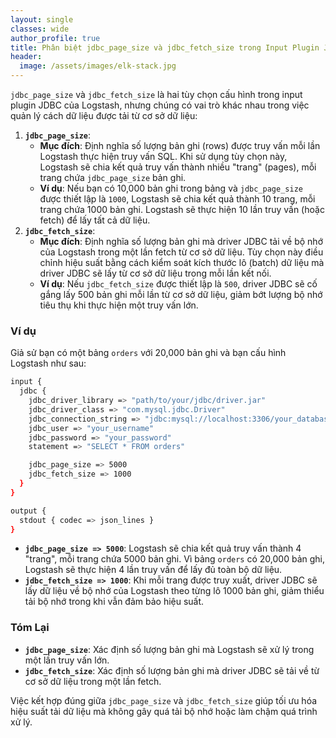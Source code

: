 ```yaml
---
layout: single
classes: wide
author_profile: true
title: Phân biệt jdbc_page_size và jdbc_fetch_size trong Input Plugin JDBC của Logstash
header:
  image: /assets/images/elk-stack.jpg
---
```


`jdbc_page_size` và `jdbc_fetch_size` là hai tùy chọn cấu hình trong input plugin JDBC của Logstash, nhưng chúng có vai trò khác nhau trong việc quản lý cách dữ liệu được tải từ cơ sở dữ liệu:

1. **`jdbc_page_size`**:
   - **Mục đích**: Định nghĩa số lượng bản ghi (rows) được truy vấn mỗi lần Logstash thực hiện truy vấn SQL. Khi sử dụng tùy chọn này, Logstash sẽ chia kết quả truy vấn thành nhiều "trang" (pages), mỗi trang chứa `jdbc_page_size` bản ghi.
   - **Ví dụ**: Nếu bạn có 10,000 bản ghi trong bảng và `jdbc_page_size` được thiết lập là `1000`, Logstash sẽ chia kết quả thành 10 trang, mỗi trang chứa 1000 bản ghi. Logstash sẽ thực hiện 10 lần truy vấn (hoặc fetch) để lấy tất cả dữ liệu.
2. **`jdbc_fetch_size`**:
   - **Mục đích**: Định nghĩa số lượng bản ghi mà driver JDBC tải về bộ nhớ của Logstash trong một lần fetch từ cơ sở dữ liệu. Tùy chọn này điều chỉnh hiệu suất bằng cách kiểm soát kích thước lô (batch) dữ liệu mà driver JDBC sẽ lấy từ cơ sở dữ liệu trong mỗi lần kết nối.
   - **Ví dụ**: Nếu `jdbc_fetch_size` được thiết lập là `500`, driver JDBC sẽ cố gắng lấy 500 bản ghi mỗi lần từ cơ sở dữ liệu, giảm bớt lượng bộ nhớ tiêu thụ khi thực hiện một truy vấn lớn.

### Ví dụ

Giả sử bạn có một bảng `orders` với 20,000 bản ghi và bạn cấu hình Logstash như sau:

```bash
input {
  jdbc {
    jdbc_driver_library => "path/to/your/jdbc/driver.jar"
    jdbc_driver_class => "com.mysql.jdbc.Driver"
    jdbc_connection_string => "jdbc:mysql://localhost:3306/your_database"
    jdbc_user => "your_username"
    jdbc_password => "your_password"
    statement => "SELECT * FROM orders"

    jdbc_page_size => 5000
    jdbc_fetch_size => 1000
  }
}

output {
  stdout { codec => json_lines }
}
```

- **`jdbc_page_size => 5000`**: Logstash sẽ chia kết quả truy vấn thành 4 "trang", mỗi trang chứa 5000 bản ghi. Vì bảng `orders` có 20,000 bản ghi, Logstash sẽ thực hiện 4 lần truy vấn để lấy đủ toàn bộ dữ liệu.
- **`jdbc_fetch_size => 1000`**: Khi mỗi trang được truy xuất, driver JDBC sẽ lấy dữ liệu về bộ nhớ của Logstash theo từng lô 1000 bản ghi, giảm thiểu tải bộ nhớ trong khi vẫn đảm bảo hiệu suất.

### Tóm Lại

- **`jdbc_page_size`**: Xác định số lượng bản ghi mà Logstash sẽ xử lý trong một lần truy vấn lớn.
- **`jdbc_fetch_size`**: Xác định số lượng bản ghi mà driver JDBC sẽ tải về từ cơ sở dữ liệu trong một lần fetch.

Việc kết hợp đúng giữa `jdbc_page_size` và `jdbc_fetch_size` giúp tối ưu hóa hiệu suất tải dữ liệu mà không gây quá tải bộ nhớ hoặc làm chậm quá trình xử lý.
